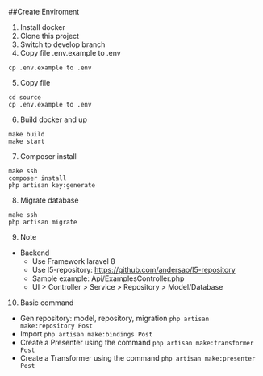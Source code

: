 ##Create Enviroment
1. Install docker
2. Clone this project
3. Switch to develop branch
4. Copy file .env.example to .env
```
cp .env.example to .env
```
5. Copy file 
```
cd source
cp .env.example to .env
```
6. Build docker and up
```
make build
make start
```
7. Composer install
```
make ssh
composer install
php artisan key:generate
```
8. Migrate database
```
make ssh
php artisan migrate
```
9. Note
- Backend
   - Use Framework laravel 8
   - Use l5-repository: https://github.com/andersao/l5-repository
   - Sample example: Api/ExamplesController.php
   - UI > Controller > Service > Repository > Model/Database
10. Basic command
  - Gen repository: model, repository, migration
    `php artisan make:repository Post`
  - Import 
    `php artisan make:bindings Post`
  - Create a Presenter using the command
    `php artisan make:transformer Post`
  - Create a Transformer using the command
    `php artisan make:presenter Post`
